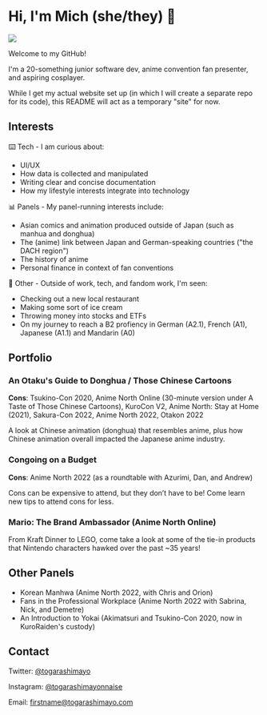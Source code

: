 # Hi, I'm Mich (she/they) 👋

![](https://c.tenor.com/UY8XkRHVpMEAAAAC/gawr-gura.gif)

Welcome to my GitHub! 

I'm a 20-something junior software dev, anime convention fan presenter, and aspiring cosplayer.

While I get my actual website set up (in which I will create a separate repo for its code), this README will act as a temporary "site" for now.

## Interests

:keyboard: Tech - I am curious about:
* UI/UX
* How data is collected and manipulated
* Writing clear and concise documentation
* How my lifestyle interests integrate into technology

:bar_chart: Panels -  My panel-running interests include:
* Asian comics and animation produced outside of Japan (such as manhua and donghua) 
* The (anime) link between Japan and German-speaking countries ("the DACH region")
* The history of anime
* Personal finance in context of fan conventions

:gem: Other - Outside of work, tech, and fandom work, I'm seen:
* Checking out a new local restaurant
* Making some sort of ice cream
* Throwing money into stocks and ETFs
* On my journey to reach a B2 profiency in German (A2.1),  French (A1), Japanese (A1.1) and Mandarin (A0)


## Portfolio

### An Otaku's Guide to Donghua / Those Chinese Cartoons

**Cons**: Tsukino-Con 2020, Anime North Online (30-minute version under A Taste of Those Chinese Cartoons), KuroCon V2,  Anime North: Stay at Home (2021),
Sakura-Con 2022, Anime North 2022, Otakon 2022

A look at Chinese animation (donghua) that resembles anime, plus how Chinese animation overall impacted the Japanese anime industry.

### Congoing on a Budget

**Cons**: Anime North 2022 (as a roundtable with Azurimi, Dan, and Andrew)

Cons can be expensive to attend, but they don’t have to be! Come learn new tips to attend cons for less.

### Mario: The Brand Ambassador (Anime North Online)

From Kraft Dinner to LEGO, come take a look at some of the tie-in products that Nintendo characters hawked over the past ~35 years!


## Other Panels

* Korean Manhwa (Anime North 2022, with Chris and Orion)
* Fans in the Professional Workplace (Anime North 2022 with Sabrina, Nick, and Demetre)
* An Introduction to Yokai (Akimatsuri and Tsukino-Con 2020, now in KuroRaiden's custody)

## Contact

Twitter: [@togarashimayo](http://twitter.com/togarashimayo)

Instagram: [@togarashimayonnaise](http://instagram.com/togarashimayonnaise)

Email: firstname@togarashimayo.com
